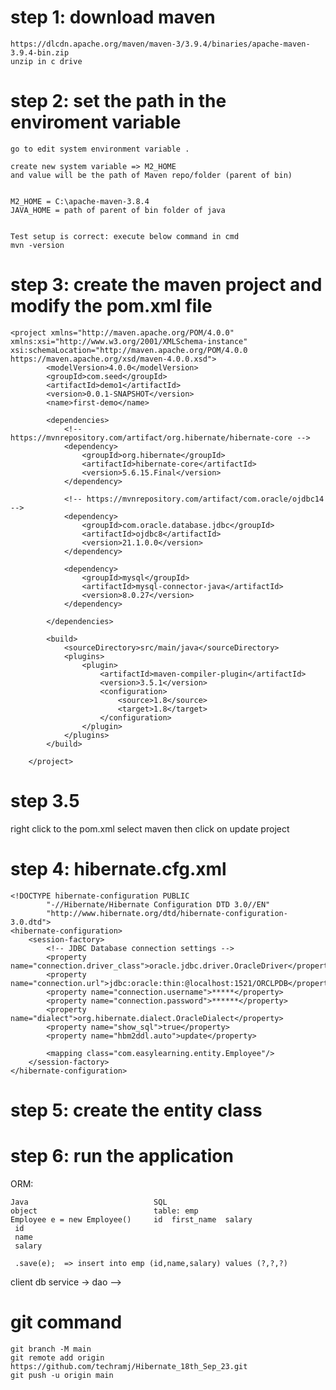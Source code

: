# step 1: download maven
    https://dlcdn.apache.org/maven/maven-3/3.9.4/binaries/apache-maven-3.9.4-bin.zip
    unzip in c drive



# step 2: set the path in the enviroment variable 
	go to edit system environment variable .

	create new system variable => M2_HOME
	and value will be the path of Maven repo/folder (parent of bin)


	M2_HOME = C:\apache-maven-3.8.4
	JAVA_HOME = path of parent of bin folder of java


	Test setup is correct: execute below command in cmd
	mvn -version



# step 3: create the maven project and modify the pom.xml file
	<project xmlns="http://maven.apache.org/POM/4.0.0" xmlns:xsi="http://www.w3.org/2001/XMLSchema-instance" xsi:schemaLocation="http://maven.apache.org/POM/4.0.0 https://maven.apache.org/xsd/maven-4.0.0.xsd">
			<modelVersion>4.0.0</modelVersion>
			<groupId>com.seed</groupId>
			<artifactId>demo1</artifactId>
			<version>0.0.1-SNAPSHOT</version>
			<name>first-demo</name>

			<dependencies>
				<!-- https://mvnrepository.com/artifact/org.hibernate/hibernate-core -->
				<dependency>
					<groupId>org.hibernate</groupId>
					<artifactId>hibernate-core</artifactId>
					<version>5.6.15.Final</version>
				</dependency>

				<!-- https://mvnrepository.com/artifact/com.oracle/ojdbc14 -->
				<dependency>
					<groupId>com.oracle.database.jdbc</groupId>
					<artifactId>ojdbc8</artifactId>
					<version>21.1.0.0</version>
				</dependency>

				<dependency>
					<groupId>mysql</groupId>
					<artifactId>mysql-connector-java</artifactId>
					<version>8.0.27</version>
				</dependency>

			</dependencies>

			<build>
				<sourceDirectory>src/main/java</sourceDirectory>
				<plugins>
					<plugin>
						<artifactId>maven-compiler-plugin</artifactId>
						<version>3.5.1</version>
						<configuration>
							<source>1.8</source>
							<target>1.8</target>
						</configuration>
					</plugin>
				</plugins>
			</build>

		</project>

# step 3.5
   right click to the pom.xml
   select maven
   then click on update project

# step 4: hibernate.cfg.xml
	<!DOCTYPE hibernate-configuration PUBLIC
			"-//Hibernate/Hibernate Configuration DTD 3.0//EN"
			"http://www.hibernate.org/dtd/hibernate-configuration-3.0.dtd">
	<hibernate-configuration>
		<session-factory>
			<!-- JDBC Database connection settings -->
			<property name="connection.driver_class">oracle.jdbc.driver.OracleDriver</property>
			<property name="connection.url">jdbc:oracle:thin:@localhost:1521/ORCLPDB</property>
			<property name="connection.username">*****</property>
			<property name="connection.password">******</property>
			<property name="dialect">org.hibernate.dialect.OracleDialect</property>
			<property name="show_sql">true</property>
			<property name="hbm2ddl.auto">update</property>
			
			<mapping class="com.easylearning.entity.Employee"/>
		</session-factory>
	</hibernate-configuration>


# step 5: create the entity class


# step 6: run the application



ORM:

	Java							SQL
	object							table: emp
	Employee e = new Employee()		id	first_name	salary
	 id
	 name
	 salary

	 .save(e);  => insert into emp (id,name,salary) values (?,?,?)
	               
				
	 	
	

client                      db
     service ->  dao -->







#

#

#

#

#

#

#

#

#

#

#

# git command   
	git branch -M main
	git remote add origin https://github.com/techramj/Hibernate_18th_Sep_23.git
	git push -u origin main